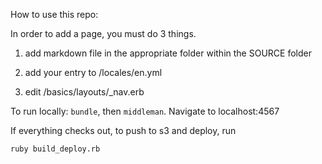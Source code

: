 How to use this repo: 



In order to add a page, you must do 3 things. 

1) add markdown file in the appropriate folder within the SOURCE folder

2) add your entry to /locales/en.yml

3) edit /basics/layouts/_nav.erb

To run locally: `bundle`, then `middleman`. Navigate to localhost:4567

If everything checks out, to push to s3 and deploy, run 

`ruby build_deploy.rb`
